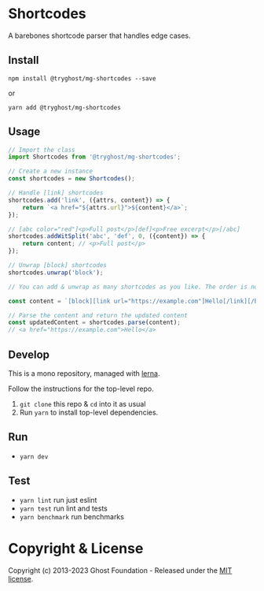 # Shortcodes

A barebones shortcode parser that handles edge cases.

## Install

`npm install @tryghost/mg-shortcodes --save`

or

`yarn add @tryghost/mg-shortcodes`


## Usage

```js
// Import the class
import Shortcodes from '@tryghost/mg-shortcodes';

// Create a new instance
const shortcodes = new Shortcodes();

// Handle [link] shortcodes
shortcodes.add('link', ({attrs, content}) => {
    return `<a href="${attrs.url}">${content}</a>`;
});

// [abc color="red"]<p>Full post</p>[def]<p>Free excerpt</p>[/abc]
shortcodes.addWitSplit('abc', 'def', 0, ({content}) => {
    return content; // <p>Full post</p>
});

// Unwrap [block] shortcodes
shortcodes.unwrap('block');

// You can add & unwrap as many shortcodes as you like. The order is not important.

const content = `[block][link url="https://example.com"]Hello[/link][/block]`;

// Parse the content and return the updated content
const updatedContent = shortcodes.parse(content);
// <a href="https://example.com">Hello</a>
```

## Develop

This is a mono repository, managed with [lerna](https://lernajs.io/).

Follow the instructions for the top-level repo.
1. `git clone` this repo & `cd` into it as usual
2. Run `yarn` to install top-level dependencies.


## Run

- `yarn dev`


## Test

- `yarn lint` run just eslint
- `yarn test` run lint and tests
- `yarn benchmark` run benchmarks


# Copyright & License

Copyright (c) 2013-2023 Ghost Foundation - Released under the [MIT license](LICENSE).
